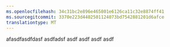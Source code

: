 ```yaml
---
ms.openlocfilehash: 34c31bc2e896e465801e6126ca11c32e8874ff41
ms.sourcegitcommit: 3370e223d4402501124073bd7542881201d6afce
translationtype: MT
---
```

afasdfasdfdasf asdfadsf asdf asdf asdf asdf
